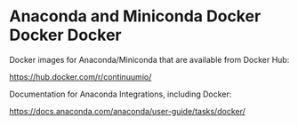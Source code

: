 # Anaconda and Miniconda Docker Docker Docker

Docker images for Anaconda/Miniconda that are available from Docker Hub:

https://hub.docker.com/r/continuumio/

Documentation for Anaconda Integrations, including Docker:

https://docs.anaconda.com/anaconda/user-guide/tasks/docker/

